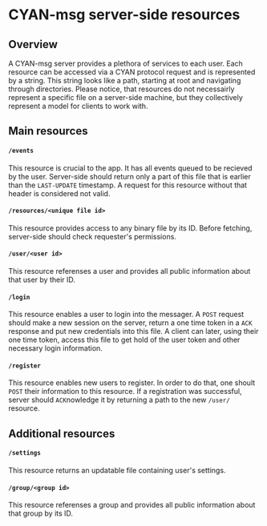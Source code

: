 CYAN-msg server-side resources
==============================

Overview
--------

A CYAN-msg server provides a plethora of services to each user. Each resource can be accessed via a CYAN protocol request and is represented by a string. This string looks like a path, starting at root and navigating through directories. Please notice, that resources do not necessairly represent a specific file on a server-side machine, but they collectively represent a model for clients to work with.

Main resources
--------------

#### `/events`

This resource is crucial to the app. It has all events queued to be recieved by the user. Server-side should return only a part of this file that is earlier than the `LAST-UPDATE` timestamp. A request for this resource without that header is considered not valid.

#### `/resources/<unique file id>`

This resource provides access to any binary file by its ID. Before fetching, server-side should check requester's permissions.

#### `/user/<user id>`

This resource referenses a user and provides all public information about that user by their ID.

#### `/login`

This resource enables a user to login into the messager. A `POST` request should make a new session on the server, return a one time token in a `ACK` response and put new credentials into this file. A client can later, using their one time token, access this file to get hold of the user token and other necessary login information.

#### `/register`

This resource enables new users to register. In order to do that, one shoult `POST` their information to this resource. If a registration was successful, server should `ACK`nowledge it by returning a path to the new `/user/` resource.

Additional resources
--------------------

#### `/settings`

This resource returns an updatable file containing user's settings.

#### `/group/<group id>`

This resource referenses a group and provides all public information about that group by its ID.
